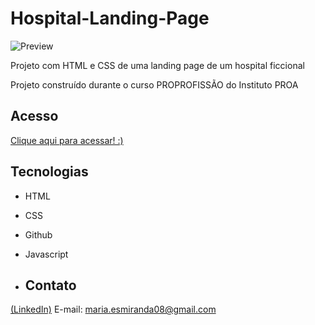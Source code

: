 # Hospital-Landing-Page
![Preview](https://github.com/MaduSales/Hospital-Landing-Page/assets/166547195/a136d033-b24c-4e76-8c74-c678d242b263)

Projeto com HTML e CSS de uma landing page de um hospital ficcional

Projeto construído durante o curso PROPROFISSÃO do Instituto PROA


## Acesso

[Clique aqui para acessar! :)](https://madusales.github.io/Hospital-Landing-Page/)

## Tecnologias
- HTML
- CSS
- Github
- Javascript

- ## Contato
[(LinkedIn)](www.linkedin.com/in/maria-eduarda-de-sales-78a04221b)
E-mail: maria.esmiranda08@gmail.com

